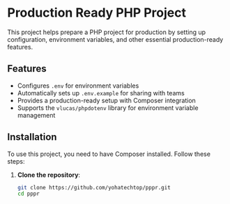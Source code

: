 # Production Ready PHP Project

This project helps prepare a PHP project for production by setting up configuration, environment variables, and other essential production-ready features.

## Features

- Configures `.env` for environment variables
- Automatically sets up `.env.example` for sharing with teams
- Provides a production-ready setup with Composer integration
- Supports the `vlucas/phpdotenv` library for environment variable management

## Installation

To use this project, you need to have Composer installed. Follow these steps:

1. **Clone the repository**:
   ```bash
   git clone https://github.com/yohatechtop/pppr.git
   cd pppr
